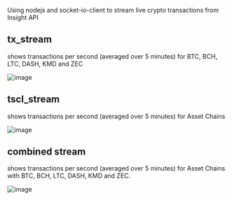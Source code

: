Using nodejs and socket-io-client to stream live crypto transactions from Insight API


## tx_stream
shows transactions per second (averaged over 5 minutes) for BTC, BCH, LTC, DASH, KMD and ZEC

![image](https://user-images.githubusercontent.com/35845239/39395443-1ca9c646-4b11-11e8-9386-54981e592f8a.png)


## tscl_stream 
shows transactions per second (averaged over 5 minutes) for Asset Chains

![image](https://user-images.githubusercontent.com/35845239/39395490-b1d23410-4b11-11e8-8d34-4bc1a52684f2.png)


## combined stream
shows transactions per second (averaged over 5 minutes) for Asset Chains with BTC, BCH, LTC, DASH, KMD and ZEC.

![image](https://user-images.githubusercontent.com/35845239/39395535-45515c8e-4b12-11e8-8a02-42b02b9b7cb4.png)

